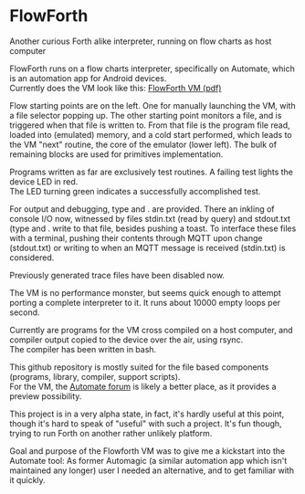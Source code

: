 # FlowForth
Another curious Forth alike interpreter, running on flow charts as host computer

FlowForth runs on a flow charts interpreter, specifically on Automate, which is an automation app for Android devices.  
Currently does the VM look like this: [FlowForth VM (pdf)](http://fachkurs.de/vm/vm.pdf)  

Flow starting points are on the left. One for manually launching the VM,
with a file selector popping up. The other starting point monitors a file,
and is triggered when that file is written to. From that file is the
program file read, loaded into (emulated) memory, and a cold start
performed, which leads to the VM "next" routine, the core of the emulator
(lower left). The bulk of remaining blocks are used for primitives
implementation.

Programs written as far are exclusively test routines.  A failing test
lights the device LED in red.  
The LED turning green indicates a successfully accomplished test.

For output and debugging, type and . are provided. There an inkling of
console I/O now, witnessed by files stdin.txt (read by query) and stdout.txt
(type and . write to that file, besides pushing a toast. To interface these
files with a terminal, pushing their contents through MQTT upon change (stdout.txt)
or writing to when an MQTT message is received (stdin.txt) is considered.

Previously generated trace files have been disabled now.

The VM is no performance monster, but seems quick enough to attempt
porting a complete interpreter to it. It runs about 10000 empty loops per
second.

Currently are programs for the VM cross compiled on a host computer, and
compiler output copied to the device over the air, using rsync.  
The compiler has been written in bash.

This github repository is mostly suited for the file based components
(programs, library, compiler, support scripts).  
For the VM, the [Automate forum](https://llamalab.com/automate/community/flows/37943)
is likely a better place, as it provides a preview possibility.

This project is in a very alpha state, in fact, it's hardly useful at this
point, though it's hard to speak of "useful" with such a project. It's
fun though, trying to run Forth on another rather unlikely platform.

Goal and purpose of the Flowforth VM was to give me a kickstart into
the Automate tool: As former Automagic (a similar automation app which
isn't maintained any longer) user I needed an alternative, and to get
familiar with it quickly.
